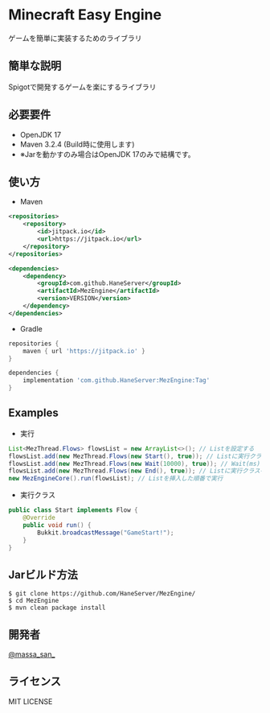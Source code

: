 # Minecraft Easy Engine
ゲームを簡単に実装するためのライブラリ

## 簡単な説明
Spigotで開発するゲームを楽にするライブラリ

## 必要要件

- OpenJDK 17
- Maven 3.2.4 (Build時に使用します)
- ※Jarを動かすのみ場合はOpenJDK 17のみで結構です。

## 使い方

* Maven
```xml
<repositories>
    <repository>
        <id>jitpack.io</id>
        <url>https://jitpack.io</url>
    </repository>
</repositories>

<dependencies>
    <dependency>
        <groupId>com.github.HaneServer</groupId>
        <artifactId>MezEngine</artifactId>
        <version>VERSION</version>
    </dependency>
</dependencies>
```

* Gradle
```gradle
repositories {
    maven { url 'https://jitpack.io' }
}

dependencies {
	implementation 'com.github.HaneServer:MezEngine:Tag'
}
```

## Examples
* 実行
```java
List<MezThread.Flows> flowsList = new ArrayList<>(); // Listを設定する
flowsList.add(new MezThread.Flows(new Start(), true)); // Listに実行クラスをadd
flowsList.add(new MezThread.Flows(new Wait(10000), true)); // Wait(ms)で待機が可能
flowsList.add(new MezThread.Flows(new End(), true)); // Listに実行クラスをadd
new MezEngineCore().run(flowsList); // Listを挿入した順番で実行
```
* 実行クラス
```java
public class Start implements Flow {
    @Override
    public void run() {
        Bukkit.broadcastMessage("GameStart!");
    }
}
```

## Jarビルド方法

```
$ git clone https://github.com/HaneServer/MezEngine/
$ cd MezEngine
$ mvn clean package install
```

## 開発者

[@massa_san_](https://twitter.com/massa_san_)

## ライセンス

MIT LICENSE
